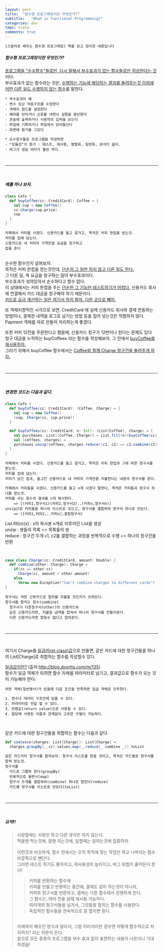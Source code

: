 ```yaml
---
layout: post
title:  "함수형 프로그래밍이란 무엇인가?"
subtitle:   "What is Functional Programming?"
categories: dev
tags: scala
comments: true
---
```

```
[스칼라로 배우는 함수형 프로그래밍] 책을 읽고 정리한 내용입니다
```


##### 함수형 프로그래밍이란 무엇인가?

<u>프로그램을 "순수함수"들로만, 다시 말해서 부수효과가 없는 함수들로만 작성한다는 것</u>이다.<br>
부수효과가 없는 함수라는 것은, <u>수행하는 기능에 해당하는 결과를 돌려주는것 이외에 어떤 다른 일도 수행하지 않는 함수</u>를 말한다.

```
* 부수효과의 예
- 변수 또는 자료구조를 수정한다
- 객체의 필드를 설정한다
- 예외를 던지거나 오류를 내면서 실행을 중단한다
- 콘솔에 출력하거나 사용자의 입력을 읽는다
- 파일에 기록하거나 파일에서 읽어들인다
- 화면에 뭔가를 그린다
```
```
* 순수함수들로 프로그램을 작성하면
- "모듈성"이 증가 : 테스트, 재사용, 병렬화, 일반화, 분석이 쉽다.
- 버그가 생길 여지가 훨씬 적다.
```

<br>
<hr/>
<br>

##### 예를 하나 보자.

```scala
class Cafe {
  def buyCoffee(cc: CreditCard): Coffee = {
    val cup = new Coffee()
    cc.charge(cup.price)
    cup
  }
}
```
```
카페에서 커피를 사겠다. 신용카드를 들고 갈거고, 목적은 커피 한컵을 얻는것.
커피를 컵에 담는다.
신용카드로 내 커피의 가격만큼 요금을 청구하고
컵을 준다
```

<br>
순수한 함수인지 살펴보자.<br>
목적은 커피 한컵을 얻는것인데, <u>단순히 그 일만 하지 않고 다른 일도 한다.</u><br>
그 다른 일, 즉 요금을 청구하는 일이 부수효과이다.<br>
부수효과가 섞여있어서 순수하다고 할수 없다. <br>
이 상태에서는 커피 한컵을 주는 <u>단순한 그 기능만 테스트하기가 어렵다.</u> 신용카드 회사에 연결해서 카드 대금을 청구해야 하기 때문이다.<br>
<u>카드로 요금 계산하는 일은 여기서 하지 말자. 다른 곳으로 빼자.</u><br>

또 객체지향적인 시각으로 보면, CreditCard 에 실제 신용카드 회사와 결제 연동하는 방법이나, 결제한 내역을 로그로 남기는 방법 등을 집어 넣는것은 적합하지 않다.<br>
Payment 객체를 따로 만들어 처리하는게 좋겠다.

또한 커피 12잔을 주문한다고 했을때, 신용카드 청구가 12번이나 된다는 문제도 있다<br>
청구 대금을 누적하는 buyCoffees 라는 함수를 작성해보자. 그 안에서 <u>buyCoffee를 재사용하자.</u><br>
그러기 위해서 buyCoffee 함수에서는 <u>Coffee와 함께 Charge 청구건을 돌려주게 하자.</u>

<br>
<hr/>
<br>

##### 변경한 코드는 다음과 같다.

```scala
class Cafe {
  def buyCoffee(cc: CreditCard): (Coffee, Charge) = {
    val cup = new Coffee()
    (cup, Charge(cc, cup.price))
  }
  
  def buyCoffees(cc: CreditCard, n: Int): (List[Coffee], Charge) = {
    val purchases: List[(Coffee, Charge)] = List.fill(n)(buyCoffee(cc))    
    val (coffees, charges) = 
    purchases.unzip(coffees, charges.reduce((c1, c2) => c1.combine(c2)))
  }
}
```
```
카페에서 커피를 사겠다. 신용카드를 들고 갈거고, 목적은 커피 한컵과 그에 따른 청구서를 받는것.
커피를 컵에 담는다.
커피가 담긴 컵과, 들고간 신용카드로 내 커피의 가격만큼 지불한다는 내용의 청구서를 준다.

카페에서 커피들을 사겠다. 신용카드를 들고 n개 사겠다 말한다, 목적은 커피들과 청구서 하나를 받는것.
커피를 사는 함수의 결과를 n개 복사한다. 
    => [(커피1,청구서1)(커피2,청구서2)..(커피n,청구서n)]
unzip으로 커피들을 하나의 리스트로 모으고, 청구서를 결합하여 청구서 하나로 만든다. 
    => ([커피1,커피2,..커피n],결합청구서)
```

List.fill(n)(x) : x의 복사본 n개로 이루어진 List를 생성<br>
unzip : 쌍들의 목록 => 목록들의 쌍<br>
reduce : 청구건 두개 c1, c2를 결합하는 과정을 반복적으로 수행 => 하나의 청구건을 반환<br>

<br>

```scala
case class Charge(cc: CreditCard, amount: Double) {
  def combine(other: Charge): Charge = 
    if(cc == other.cc)
      Charge(cc, amount + other.amount)
    else 
      throw new Exception("Can't combine charges to different cards")
}
```
```
청구서는 어떤 신용카드로 얼마를 지불할 것인지가 쓰여있다.
청구서를 합치는 함수(combine)
  청구서가 다른청구서(other)의 신용카드와 
  같은 신용카드라면, 지불할 금액을 합쳐서 하나의 청구서를 만들어준다.
  다른 신용카드라면 합칠수 없다고 알려준다.
```

<br>
<hr/>
<br>

여기서 Charge를 <u>일급(first-class)값</u>으로 만들면, 같은 카드에 대한 청구건들을 하나의 List[Charge]로 취합하는 함수를 작성할수 있다.<br>

[일급값이란?](http://blog.doortts.com/m/135) (출처:http://blog.doortts.com/m/135) <br>
함수가 일급 객체가 되려면 함수 자체를 파라미터로 넘기고, 결과값으로 함수가 오는 것이 가능해야 한다. 
```
어떤 객체(일반명사)가 있을때 다음 조건을 만족하면 일급 객체로 간주한다.

1. 변수나 데이터 구조안에 담을 수 있다.
2. 파라미터로 전달 할 수 있다.
3. 반환값(return value)으로 사용할 수 있다.
4. 할당에 사용된 이름과 관계없이 고유한 구별이 가능하다.
```

<br>

같은 카드에 대한 청구건들을 취합하는 함수는 다음과 같다.

```scala
def coalesce(charges: List[Charge]): List[Charge] = 
  charges.groupBy(_.cc).values.map(_.reduce(_ combine _)).toList
```
```
같은 카드끼리 청구서를 합쳐보자. 청구서 리스트를 받을 것이고, 목적은 카드별로 청구서를 합쳐 받는것.
청구서를 
  카드로 그룹화 한다(groupBy) 
  반복적으로 돌면서(map) 
  청구서 두개를 결합하여(combine) 하나로 합친다(reduce)
  카드별 청구서를 리스트로 만든다(toList)
```

<br>
<hr/>
<br>

##### 요약!!
> 사랑할때는 사랑만 하고 다른 생각은 하지 않는다. <br>
> 먹을땐 먹는것에, 잘땐 자는것에, 일할때는 일하는것에 집중하자. <br>
> <br>
> 이런것과 비슷하게, 함수 안에서는 오직 목적에 맞는 작업만 하고 나머지는 함수 바깥쪽으로 뺀단다. <br>
> 그러면 테스트 하기도 좋아지고, 재사용성이 높아지고, 버그 위험이 줄어든다 한다! <br>
>> 커피를 반환하는 함수에<br>
>> 커피를 만들고 반환하는 중간에, 결제도 같이 하는것이 아니라,<br>
>> 커피와 청구서를 반환하고, 결제는 다른 함수에서 진행하게 한다.<br>
>> 그 함수는, 여러 잔을 살때 재사용 가능하다.<br>
>> 여러개의 청구서들을 넘겨서, 그것들을 합치는 함수를 사용한다.<br>
>> 독립적인 함수들을 연속적으로 잘 합치면 된다.<br>
> <br>
> 이제까지 해오던 방식과 달라서, 그럼 이러저러한 경우엔 어떻게 함수적으로 처리하지? 라는 의문이 든다.<br>
> 앞으로 모든 종류의 프로그램을 부수 효과 없이 표현하는 내용이 나온다니 기대하겠음!

